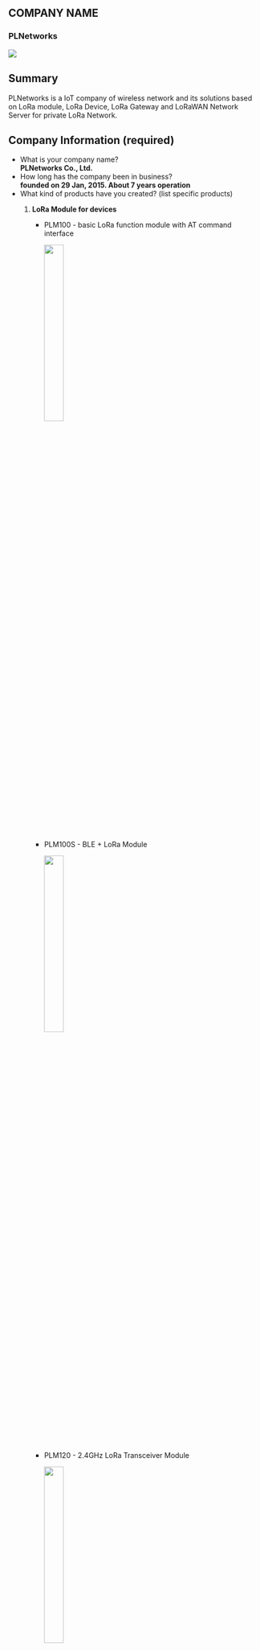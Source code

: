 ## COMPANY NAME
### PLNetworks 
<img src="https://github.com/hyeonsfather/hotspot-manufacturers/blob/main/img/plnetworks_logo.png">   

## Summary
PLNetworks is a IoT company of wireless network and its solutions based on LoRa module, LoRa Device, LoRa Gateway and LoRaWAN Network Server for private LoRa Network.   



## Company Information (required)
* What is your company name?   
**PLNetworks Co., Ltd.** 
* How long has the company been in business?    
**founded on 29 Jan, 2015. About 7 years operation**
* What kind of products have you created? (list specific products)
    1. **LoRa Module for devices**
		+ PLM100 - basic LoRa function module with AT command interface

			<img src="https://github.com/hyeonsfather/hotspot-manufacturers/blob/main/img/plnetworks_plm100.png" width="30%"> 

		+ PLM100S - BLE + LoRa Module

			<img src="https://github.com/hyeonsfather/hotspot-manufacturers/blob/main/img/plnetworks_plm100s.png" width="30%"> 

		+ PLM120 - 2.4GHz LoRa Transceiver Module

			<img src="https://github.com/hyeonsfather/hotspot-manufacturers/blob/main/img/plnetworks_plm120.png" width="30%">

		+ PLM150 - minimized LoRa module for wearable devices

			<img src="https://github.com/hyeonsfather/hotspot-manufacturers/blob/main/img/plnetworks_plm150.png" width="30%"> 

    2. **LoRa Device**
		+ PLS100 - LoRa modem with several IO such as GPIO, RS232/485, ADC, I2C.

			<img src="https://github.com/hyeonsfather/hotspot-manufacturers/blob/main/img/plnetworks_pls100.png" width="40%"> 

		+ PLS110 - LoRa Tracker with GPS, BLE, button, buzzer and Gyro Sensor

			<img src="https://github.com/hyeonsfather/hotspot-manufacturers/blob/main/img/plnetworks_pls110.png" width="40%"> 

		+ PLS210 - Industrial LoRa Tracker for automobile

			<img src="https://github.com/hyeonsfather/hotspot-manufacturers/blob/main/img/plnetworks_pls210.png" width="40%">   

		+ PLS400 - Outdoor LoRa modem

			<img src="https://github.com/hyeonsfather/hotspot-manufacturers/blob/main/img/plnetworks_pls400.png" width="40%"> 

		+ PLS500 - BLE Beacon Scanner for indoor positioning

			<img src="https://github.com/hyeonsfather/hotspot-manufacturers/blob/main/img/plnetworks_pls500.png" width="40%"> 

		+ PLS800 - BLE-LoRa Scanner for indoor positioning

			<img src="https://github.com/hyeonsfather/hotspot-manufacturers/blob/main/img/plnetworks_pls800.png" width="40%"> 

    3. LoRa Gateway 
		+ PLG100M - Multi channel LoRa Gateway for outdoor based on SX1301

			<img src="https://github.com/hyeonsfather/hotspot-manufacturers/blob/main/img/plnetworks_plg100m.png" width="40%"> 

		+ PLG400 - Advanced Multi channel LoRa Gateway for outdoor

			<img src="https://github.com/hyeonsfather/hotspot-manufacturers/blob/main/img/plnetworks_plg400.png" width="40%"> 

		+ CG100 - Indoor LoRa Gateway based on SX1301

			<img src="https://github.com/hyeonsfather/hotspot-manufacturers/blob/main/img/plnetworks_cg100.png" width="40%"> 

		+ PLG420(scheduled) - Indoor LoRa Gateway based on SX1302 and Raspberry Pi Compute Module 4
    4. LoRa Network Server
	    + PLNS100 - Enterprise LoRaWAN Network Server for local private LoRa network 
* How many have you sold?    
**LoRa Module - over 100,000/year**
**LoRa Device - over 20,000/year**
**LoRa Gateway - over 2,000/year**
**LoRa NW Server - over 50/year**
* What brought you to the Helium Network?    
	From starting LoRa RF transceiver without LoRaWAN standard, we thought that this kind of RF feature is innovative and another part of RF solutions which is not existed in the world so that traditional building a network is not suitable to LoRa network construction and the business way of Helium network is innovative like LoRa RF transceiver. 

## Product Information (required)
* What is this product's model name?     
	**PLG420**
* Is this is a Light Hotspot or a 5G Hotspot? (Due to the time required for the HIP19 process, new applications should be for Light Hotspots or 5G Hotspots)    
	**Light Hotspot**
* Is this model for indoor, outdoor, or both? (If there are two different models for indoor and outdoor, list them separately)    
	**Indoor**
* Provide a brief description of the product:

  **PLG420 Brief Specification**
  |Title                  | Description   |
  |------------------|----------------|
  |CPU| Broadcom BCM2711C0 quad-core ARM Cortex-A72|
  |RAM| 1GB SDRAM|
  |Flash| 8GB eMMC|
  |LoRa Interface| SX1302 chipset with SX1250<br>LoRaWAN, KR920/AS923/US915<br>Frequency: 902~928MHz<br>TxPower: 23dBm<br>DataRate: 0.3kbps ~ 20kbps(upto SF5)|
  |Networking| 10/100/1000B-Tx 1 Port for LAN/WAN(802.3 AT PoE)<br>USB Type LTE Modem|
  |GPS| GNSS(GPS, Galileo, GLONASS, BeiDou), 72-channels
  |Operation Voltage| DC 48V PoE|
    
* What is your approximate price point?    
	**about USD 400 but can be changed depending on quantity and chipset supply**  
* What is your expected production and delivery timeline?     
	**Jan 2023, 1st production (expects 2,000)**

## Previous shipments (required)
* Have you shipped anything in the past?    
   **Korea, Japan, USA, Indonesia, Brazil, Ecuador, Australia**
   
* What types of products have you shipped?    
	**LoRa Module(PLM100, PLM150), LoRa Device(PLS110, PLS400), LoRa Gateway(PLG100M, PLG400)**
* Which countries have you previously shipped regulatory approved products? (FCC, CE, etc.)     
	**LoRa Module - FCC, TELEC(Japan), KC(Korea)**
	**LoRa Device - FCC, TELEC(Japan), KC(Korea)**
	**LoRa Gateway - FCC, TELEC(Japan), KC(Korea), RCMA(Australia), Indonesia**


## Which countries do you plan to ship to and get regulatory certifications for? (required) 
Please list specific countries, "worldwide" or "global" are not acceptable.    
  **As before, we have a plan to ship USA, Japan, Australia, Brazil, Ecuador and Korea as well and get certification KC, FCC, TELEC, RCMA and so on**

## Customer Support (required)
* How will your customers be able to contact you for support for your products?     
	**home page www.plnetworks.co.kr and e-mail and customer support line**
* How long will the company provide customer support?     
	**official warranty is 1 year**
* How are you planning to handle repairs and replacements?     
	**Paid repair service: up to 3 year**

## Hardware Security Element (required)
* The community is concerned about devices that can be easily hacked, specifically by copying their swarm_key files. Applications should include plan for how the devices will be secured. The approved security element is an ECC608. If you would like to use an alternative security element your HIP19 will require additional review, please email the Helium Foundation (christina@helium.foundation).
* Are you using an ECC608. Yes or No?    
	**Yes. Built-in ECC608 crypto chip will be applied on PLG420**
* Encrypted/locked-down firmware. Yes or No?     
	**Yes**
* Encrypted storage of the miner swarm_key, either via disk encryption or hardware measures. Yes or No?    
	**Yes , secured in ECC608 chip**
* Encrypted buses, potting and other anti-tampering measures. Yes or No? (Please note, the final design will be audited against this statement. Do not answer 'yes' unless the design will have these features and a description of where they are implemented can be provided.)    
**Yes, by ECC608 chip**
* Willingness to submit a prototype for audit, and sharing those audit results publicly (pass or fail) Yes or No?    
	**Yes**

## Hardware Information (required) Please provide detailed hardware designs, including relevant parts.
Evidence of a functioning prototype - photos/videos. Renderings are OK but physical prototypes are much, much better.     
  <img src="https://github.com/hyeonsfather/hotspot-manufacturers/blob/main/img/plnetworks_shape_diagram.png">
  <img src="https://github.com/hyeonsfather/hotspot-manufacturers/blob/main/img/plnetworks_block_diagram.png">

1.  **CPU Part: RPI Compute Module 4 with Wifi**
2. **Estimated size: 130 x 130 mm**
3. **LoRa RF: SPI Interface with CPU and SX1302/1250 will be applied.**
4. **Ethernet: 10/100/1000BaseT PoE**
5. **Microchips ECC608 on I2C Interface**
     
* What are your plans for software setup and configuration for the devices?    
	**Web UI interface for setup and firmware upgrade is supported by LAN/WAN network interface which includes WiFi as well.**
This would includes remote updates and the ability for hosts to change wifi settings, via Helium's official app or otherwise. 
* Which security implementation (ECC608, TPM, TrustZone, other) are you using?     
	**ATECC608B of Microchips**
* Which LoRa chipset are you planning to use in your gateway? (We recommend you don't use the SX1301 in new designs.)    
	**SX1302 and SX1250 will be used with LBT feature.(SX1262)**
* What is the CPU?    
	**BCM2711Co Broadcom SoC**
* Other Hardware Specifications:     
	**USB Type LTE Module, Battery charging logic against emergency power off**

## Manufacturing Information (required)
* Have you built and delivered radio hardware products before?    
	**Yes, our development team has several experience for RF equipment including 3GPP small sized station, Repeaters, Mobile WiMAX, Home RF Gateways, Wi-SUN Gateways and so on.** 
* Have you built gateways before?    
	**Yes**
* How many gateways did you make?    
	**Over the past 10 years, 10,000 gateways we developed was sold** 
* If you have not built gateways before, are you using a third party manufacturer or working with a partner? This is the single largest risk with most hardware ventures. If possible please provide information about your manufacturing partners and supply chain.
* Where are you sourcing your components from?     
	**Local chip agency almost cases**
* How many radio modules/ concentrators can you procure?     
	**We don't need any type of radio module and concentrators. we put Semtech chips on board directly.**   

## Proof of Identity:
Per typical KYC/AML procedures, proof of identity for major shareholders (25%+ ownership) will be expected to be provided privately to representatives from the Helium Foundation. This will be attested and publicly confirmed by those representatives. Details for this will be provided after your application has been submitted on GitHub. 

## Budget & Capital (required)
* How many hotspots are you planning to manufacture and sell within the first six months of sales?     
	**over 2000**
* How much money will be required up-front? How much money do you have on-hand, and how much do you have access to?     
	**There is no issue for budget.**
* What is your plan for additional financing if required? (This is the second biggest risk in new hardware ventures, getting almost over the line and then running out of cash.)     
	**If the demand for hotspots is high and we need more budge than we expected, PLNetworks can cover it on its own since PLNetworks is making sufficient profits through product sales in the Korean LoRa Market.**

## Risks & Challenges (required)
Please tell us about some of the challenges that would prevent these products from becoming a reality and how you might address them.    
	**None**

## Other information (if you do not provide contact information we cannot review your proposal)
## Contact Info: 
* Contact Email (required) - seongdong.park@plnetworks.co.kr
* Website (required) - http://www.plnetworks.co.kr
* Twitter profile -
* Facebook profile -
* Discord - 
* Other social profiles -

## Payment methods available (required):
**Bank Transfer, Credit Card, Cash**
